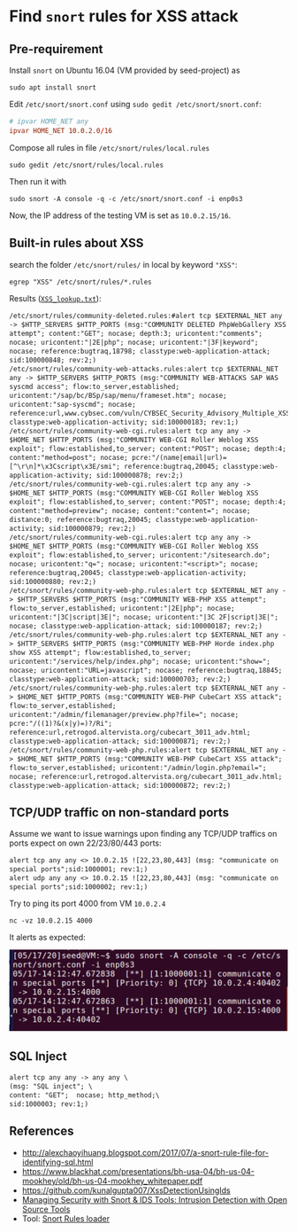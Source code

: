 # Find `snort` rules for XSS attack

## Pre-requirement

Install `snort` on Ubuntu 16.04 (VM provided by seed-project) as

```
sudo apt install snort
```

Edit `/etc/snort/snort.conf` using `sudo gedit /etc/snort/snort.conf`:

```conf
# ipvar HOME_NET any
ipvar HOME_NET 10.0.2.0/16
```

Compose all rules in file `/etc/snort/rules/local.rules`

```
sudo gedit /etc/snort/rules/local.rules
```

Then run it with

```
sudo snort -A console -q -c /etc/snort/snort.conf -i enp0s3
```

Now, the IP address of the testing VM is set as `10.0.2.15/16`.

## Built-in rules about XSS

search the folder `/etc/snort/rules/` in local by keyword `"XSS"`:

```
egrep "XSS" /etc/snort/rules/*.rules
```

Results ([`XSS_lookup.txt`](./XSS_lookup.txt)):

```
/etc/snort/rules/community-deleted.rules:#alert tcp $EXTERNAL_NET any -> $HTTP_SERVERS $HTTP_PORTS (msg:"COMMUNITY DELETED PhpWebGallery XSS attempt"; content:"GET"; nocase; depth:3; uricontent:"comments"; nocase; uricontent:"|2E|php"; nocase; uricontent:"|3F|keyword"; nocase; reference:bugtraq,18798; classtype:web-application-attack; sid:100000848; rev:2;)
/etc/snort/rules/community-web-attacks.rules:alert tcp $EXTERNAL_NET any -> $HTTP_SERVERS $HTTP_PORTS (msg:"COMMUNITY WEB-ATTACKS SAP WAS syscmd access"; flow:to_server,established; uricontent:"/sap/bc/BSp/sap/menu/frameset.htm"; nocase; uricontent:"sap-syscmd"; nocase; reference:url,www.cybsec.com/vuln/CYBSEC_Security_Advisory_Multiple_XSS_in_SAP_WAS.pdf; classtype:web-application-activity; sid:100000183; rev:1;)
/etc/snort/rules/community-web-cgi.rules:alert tcp any any -> $HOME_NET $HTTP_PORTS (msg:"COMMUNITY WEB-CGI Roller Weblog XSS exploit"; flow:established,to_server; content:"POST"; nocase; depth:4; content:"method=post"; nocase; pcre:"/(name|email|url)=[^\r\n]*\x3Cscript\x3E/smi"; reference:bugtraq,20045; classtype:web-application-activity; sid:100000878; rev:2;)
/etc/snort/rules/community-web-cgi.rules:alert tcp any any -> $HOME_NET $HTTP_PORTS (msg:"COMMUNITY WEB-CGI Roller Weblog XSS exploit"; flow:established,to_server; content:"POST"; nocase; depth:4; content:"method=preview"; nocase; content:"content="; nocase; distance:0; reference:bugtraq,20045; classtype:web-application-activity; sid:100000879; rev:2;)
/etc/snort/rules/community-web-cgi.rules:alert tcp any any -> $HOME_NET $HTTP_PORTS (msg:"COMMUNITY WEB-CGI Roller Weblog XSS exploit"; flow:established,to_server; uricontent:"/sitesearch.do"; nocase; uricontent:"q="; nocase; uricontent:"<script>"; nocase; reference:bugtraq,20045; classtype:web-application-activity; sid:100000880; rev:2;)
/etc/snort/rules/community-web-php.rules:alert tcp $EXTERNAL_NET any -> $HTTP_SERVERS $HTTP_PORTS (msg:"COMMUNITY WEB-PHP XSS attempt"; flow:to_server,established; uricontent:"|2E|php"; nocase; uricontent:"|3C|script|3E|"; nocase; uricontent:"|3C 2F|script|3E|"; nocase; classtype:web-application-attack; sid:100000187; rev:2;)
/etc/snort/rules/community-web-php.rules:alert tcp $EXTERNAL_NET any -> $HTTP_SERVERS $HTTP_PORTS (msg:"COMMUNITY WEB-PHP Horde index.php show XSS attempt"; flow:established,to_server; uricontent:"/services/help/index.php"; nocase; uricontent:"show="; nocase; uricontent:"URL=javascript"; nocase; reference:bugtraq,18845; classtype:web-application-attack; sid:100000703; rev:2;)
/etc/snort/rules/community-web-php.rules:alert tcp $EXTERNAL_NET any -> $HOME_NET $HTTP_PORTS (msg:"COMMUNITY WEB-PHP CubeCart XSS attack"; flow:to_server,established; uricontent:"/admin/filemanager/preview.php?file="; nocase; pcre:"/((1)?&(x|y)=)?/Ri"; reference:url,retrogod.altervista.org/cubecart_3011_adv.html; classtype:web-application-attack; sid:100000871; rev:2;)
/etc/snort/rules/community-web-php.rules:alert tcp $EXTERNAL_NET any -> $HOME_NET $HTTP_PORTS (msg:"COMMUNITY WEB-PHP CubeCart XSS attack"; flow:to_server,established; uricontent:"/admin/login.php?email="; nocase; reference:url,retrogod.altervista.org/cubecart_3011_adv.html; classtype:web-application-attack; sid:100000872; rev:2;)
```

## TCP/UDP traffic on non-standard ports

Assume we want to issue warnings upon finding any TCP/UDP traffics on ports expect on own 22/23/80/443 ports:

```
alert tcp any any <> 10.0.2.15 ![22,23,80,443] (msg: "communicate on special ports";sid:1000001; rev:1;)
alert udp any any <> 10.0.2.15 ![22,23,80,443] (msg: "communicate on special ports";sid:1000002; rev:1;)
```

Try to ping its port 4000 from VM `10.0.2.4`

```
nc -vz 10.0.2.15 4000
```

It alerts as expected:

![](./4000alert.png)

## SQL Inject

```
alert tcp any any -> any any \
(msg: "SQL inject"; \
content: "GET";  nocase; http_method;\
sid:1000003; rev:1;)
```

## References

- http://alexchaoyihuang.blogspot.com/2017/07/a-snort-rule-file-for-identifying-sql.html
- https://www.blackhat.com/presentations/bh-usa-04/bh-us-04-mookhey/old/bh-us-04-mookhey_whitepaper.pdf
- https://github.com/kunalgupta007/XssDetectionUsingIds
- [Managing Security with Snort & IDS Tools: Intrusion Detection with Open Source Tools](https://books.google.com/books?id=5UKt2oWpOU0C&printsec=frontcover#v=onepage&q&f=false)
- Tool: [Snort Rules loader](https://www.arl.wustl.edu/projects/fpx/stat_module/snortrules.html)

